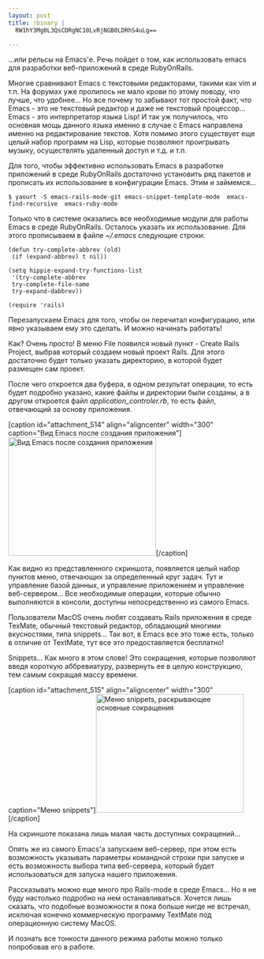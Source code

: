 ```yaml
--- 
layout: post
title: !binary |
  RW1hY3Mg0L3QsCDRgNC10LvRjNGB0LDRhS4uLg==

---
```

...или рельсы на Emacs'е. Речь пойдет о том, как использовать emacs для разработки веб-приложений в среде RubyOnRails.

Многие сравнивают Emacs с текстовыми редакторами, такими как vim и т.п. На форумах уже пролилось не мало крови по этому поводу, что лучше, что удобнее... Но все почему то забывают тот простой факт, что Emacs - это не текстовый редактор и даже не текстовый процессор... Emacs - это интерпретатор языка Lisp! И так уж получилось, что основная мощь данного языка именно в случае с Emacs направлена именно на редактирование текстов. Хотя помимо этого существует еще целый набор программ на Lisp, которые позволяют проигрывать музыку, осуществлять удаленный доступ и т.д. и т.п.
<!--more-->
Для того, чтобы эффективно использовать Emacs в разработке приложений в среде RubyOnRails достаточно установить ряд пакетов и прописать их использование в конфигурации Emacs. Этим и займемся...
<pre><code>$ yaourt -S emacs-rails-mode-git emacs-snippet-template-mode  emacs-find-recursive  emacs-ruby-mode</code></pre>

Только что в системе оказались все необходимые модули для работы Emacs в среде RubyOnRails. Осталось указать их использование. Для этого прописываем в файле <em>~/.emacs</em> следующие строки:
<pre><code>(defun try-complete-abbrev (old)
 (if (expand-abbrev) t nil))

(setq hippie-expand-try-functions-list
 '(try-complete-abbrev
 try-complete-file-name
 try-expand-dabbrev))

(require 'rails)</code></pre>

Перезапускаем Emacs для того, чтобы он перечитал конфигурацию, или явно указываем ему это сделать. И можно начинать работать!

Как? Очень просто! В меню File появился новый пункт - Create Rails Project, выбрав который создаем новый проект Rails. Для этого достаточно будет только указать директорию, в которой будет размещен сам проект.

После чего откроется два буфера, в одном результат операции, то есть будет подробно указано, какие файлы и директории были созданы, а в другом откроется файл <em>application_controler.rb</em>, то есть файл, отвечающий за основу приложения.

[caption id="attachment_514" align="aligncenter" width="300" caption="Вид Emacs после создания приложения"]<a href="http://static.juev.ru/2009/08/emacs_ror.png"><img class="size-medium wp-image-514" title="emacs_ror" src="http://static.juev.ru/2009/08/emacs_ror-300x240.png" alt="Вид Emacs после создания приложения" width="300" height="240" /></a>[/caption]

Как видно из представленного скриншота, появляется целый набор пунктов меню, отвечающих за определенный круг задач. Тут и управление базой данных, и управление приложением и управление веб-сервером... Все необходимые операции, которые обычно выполняются в консоли, доступны непосредственно из самого Emacs.

Пользователи MacOS очень любят создавать Rails приложения в среде TexMate, обычный текстовый редактор, обладающий многими вкусностями, типа snippets... Так вот, в Emacs все это тоже есть, только в отличие от TextMate, тут все это предоставляется бесплатно!

Snippets... Как много в этом слове! Это сокращения, которые позволяют введя короткую аббревиатуру, развернуть ее в целую конструкцию, тем самым сокращая массу времени.

[caption id="attachment_515" align="aligncenter" width="300" caption="Меню snippets"]<a href="http://static.juev.ru/2009/08/snippets.png"><img class="size-medium wp-image-515" title="snippets" src="http://static.juev.ru/2009/08/snippets-300x240.png" alt="Меню snippets, раскрывающее основные сокращения" width="300" height="240" /></a>[/caption]

На скриншоте показана лишь малая часть доступных сокращений...

Опять же из самого Emacs'a запускаем веб-сервер, при этом есть возможность указывать параметры командной строки при запуске и есть возможность выбора типа веб-сервера, который будет использоваться для запуска нашего приложения.

Рассказывать можно еще много про Rails-mode в среде Emacs... Но я не буду настолько подробно на нем останавливаться. Хочется лишь сказать, что подобные возможности я пока больше нигде не встречал, исключая конечно коммерческую программу TextMate под операционную систему MacOS.

И познать все тонкости данного режима работы можно только попробовав его в работе.
